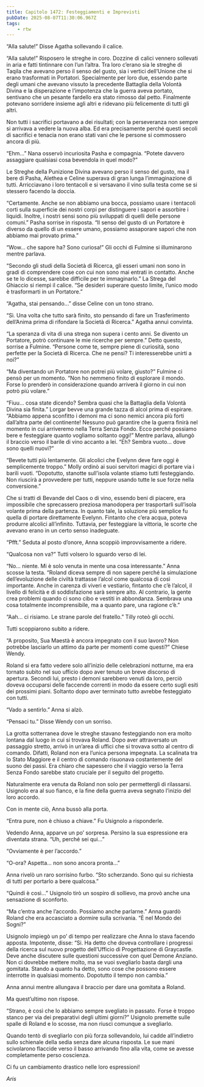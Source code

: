 ```yaml
---
title: Capitolo 1472: Festeggiamenti e Imprevisti
pubDate: 2025-08-07T11:30:06.967Z
tags:
    - rtw
---
```



“Alla salute!” Disse Agatha sollevando il calice.


“Alla salute!” Risposero le streghe in coro. Dozzine di calici vennero sollevati in aria e fatti tintinnare con l’un l’altra. Tra loro c’erano sia le streghe di Taqila che avevano perso il senso del gusto, sia i vertici dell’Unione che si erano trasformati in Portatori. Specialmente per loro due, essendo parte degli umani che avevano vissuto la precedente Battaglia della Volontà Divina e la disperazione e l’impotenza che la guerra aveva portato, sentivano che un pesante fardello era stato rimosso dal petto. Finalmente potevano sorridere insieme agli altri e ridevano più felicemente di tutti gli altri.


Non tutti i sacrifici portavano a dei risultati; con la perseveranza non sempre si arrivava a vedere la nuova alba. Ed era precisamente perché questi secoli di sacrifici e tenacia non erano stati vani che le persone si commossero ancora di più.


“Ehm...” Nana osservò incuriosita Pasha e compagnia. “Potete davvero assaggiare qualsiasi cosa bevendola in quel modo?”


Le Streghe della Punizione Divina avevano perso il senso del gusto, ma il bere di Pasha, Alethea e Celine superava di gran lunga l’immaginazione di tutti. Arricciavano i loro tentacoli e si versavano il vino sulla testa come se si stessero facendo la doccia.


“Certamente. Anche se non abbiamo una bocca, possiamo usare i tentacoli corti sulla superficie dei nostri corpi per distinguere i sapori e assorbire i liquidi. Inoltre, i nostri sensi sono più sviluppati di quelli delle persone comuni.” Pasha sorrise in risposta. “Il senso del gusto di un Portatore è diverso da quello di un essere umano, possiamo assaporare sapori che non abbiamo mai provato prima.”


“Wow... che sapore ha? Sono curiosa!” Gli occhi di Fulmine si illuminarono mentre parlava.


“Secondo gli studi della Società di Ricerca, gli esseri umani non sono in gradi di comprendere cose con cui non sono mai entrati in contatto. Anche se te lo dicesse, sarebbe difficile per te immaginarlo.” La Strega del Ghiaccio si riempì il calice. “Se desideri superare questo limite, l’unico modo è trasformarti in un Portatore.”


“Agatha, stai pensando...” disse Celine con un tono strano.


“Sì. Una volta che tutto sarà finito, sto pensando di fare un Trasferimento dell’Anima prima di rifondare la Società di Ricerca.” Agatha annuì convinta.


“La speranza di vita di una strega non supera i cento anni. Se divento un Portatore, potrò continuare le mie ricerche per sempre.” Detto questo, sorrise a Fulmine. “Persone come te, sempre piene di curiosità, sono perfette per la Società di Ricerca. Che ne pensi? Ti interesserebbe unirti a noi?”


“Ma diventando un Portatore non potrei più volare, giusto?” Fulmine ci pensò per un momento. “Non ho nemmeno finito di esplorare il mondo. Forse lo prenderò in considerazione quando arriverà il giorno in cui non potrò più volare.”


“Fiuu... cosa state dicendo? Sembra quasi che la Battaglia della Volontà Divina sia finita.” Lorgar bevve una grande tazza di alcol prima di espirare. “Abbiamo appena sconfitto i demoni ma ci sono nemici ancora più forti dall’altra parte del continente! Nessuno può garantire che la guerra finirà nel momento in cui arriveremo nella Terra Senza Fondo. Ecco perché possiamo bere e festeggiare quanto vogliamo soltanto oggi!” Mentre parlava, allungò il braccio verso il barile di vino accanto a lei. “Eh? Sembra vuoto... dove sono quelli nuovi?”


“Bevete tutti più lentamente. Gli alcolici che Evelynn deve fare oggi è semplicemente troppo.” Molly ordinò ai suoi servitori magici di portare via i barili vuoti. “Dopotutto, stanotte sull’isola volante stiamo tutti festeggiando. Non riuscirà a provvedere per tutti, neppure usando tutte le sue forze nella conversione.”


Che si tratti di Bevande del Caos o di vino, essendo beni di piacere, era impossibile che sprecassero preziosa manodopera per trasportarli sull’isola volante prima della partenza. In quanto tale, la soluzione più semplice fu quella di portare direttamente Evelynn. Fintanto che c’era acqua, poteva produrre alcolici all’infinito. Tuttavia, per festeggiare la vittoria, le scorte che avevano erano in un certo senso inadeguate.


“Pfft.” Seduta al posto d’onore, Anna scoppiò improvvisamente a ridere.


“Qualcosa non va?” Tutti volsero lo sguardo verso di lei.


“No... niente. Mi è solo venuta in mente una cosa interessante.” Anna scosse la testa. “Roland diceva sempre di non sapere perché la simulazione dell’evoluzione delle civiltà trattasse l’alcol come qualcosa di così importante. Anche in carenza di viveri e vestiario, fintanto che c’è l’alcol, il livello di felicità e di soddisfazione sarà sempre alto. Al contrario, la gente crea problemi quando ci sono cibo e vestiti in abbondanza. Sembrava una cosa totalmente incomprensibile, ma a quanto pare, una ragione c’è.”


“Aah... ci risiamo. Le strane parole del fratello.” Tilly roteò gli occhi.


Tutti scoppiarono subito a ridere.


“A proposito, Sua Maestà è ancora impegnato con il suo lavoro? Non potrebbe lasciarlo un attimo da parte per momenti come questi?” Chiese Wendy.


Roland si era fatto vedere solo all’inizio delle celebrazioni notturne, ma era tornato subito nel suo ufficio dopo aver tenuto un breve discorso di apertura. Secondi lui, presto i demoni sarebbero venuti da loro, perciò doveva occuparsi delle faccende correnti in modo da essere certo sugli esiti dei prossimi piani. Soltanto dopo aver terminato tutto avrebbe festeggiato con tutti.


“Vado a sentirlo.” Anna si alzò.


“Pensaci tu.” Disse Wendy con un sorriso.


La grotta sotterranea dove le streghe stavano festeggiando non era molto lontana dal luogo in cui si trovava Roland. Dopo aver attraversato un passaggio stretto, arrivò in un’area di uffici che si trovava sotto al centro di comando. Difatti, Roland non era l’unica persona impegnata. La scalinata tra lo Stato Maggiore e il centro di comando risuonava costantemente del suono dei passi. Era chiaro che sapessero che il viaggio verso la Terra Senza Fondo sarebbe stato cruciale per il seguito del progetto.


Naturalmente era venuta da Roland non solo per permettergli di rilassarsi. Usignolo era al suo fianco, e la fine della guerra aveva segnato l’inizio del loro accordo.


Con in mente ciò, Anna bussò alla porta.


“Entra pure, non è chiuso a chiave.” Fu Usignolo a risponderle.


Vedendo Anna, apparve un po’ sorpresa. Persino la sua espressione era diventata strana. “Uh, perché sei qui...”


“Ovviamente è per l’accordo.”


“O-ora? Aspetta... non sono ancora pronta...”


Anna rivelò un raro sorrisino furbo. “Sto scherzando. Sono qui su richiesta di tutti per portarlo a bere qualcosa.”


“Quindi è così...” Usignolo tirò un sospiro di sollievo, ma provò anche una sensazione di sconforto.


“Ma c’entra anche l’accordo. Possiamo anche parlarne.” Anna guardò Roland che era accasciato a dormire sulla scrivania. “È nel Mondo dei Sogni?”


Usignolo impiegò un po’ di tempo per realizzare che Anna lo stava facendo apposta. Impotente, disse: “Si. Ha detto che doveva controllare i progressi della ricerca sul nuovo progetto dell’Ufficio di Progettazione di Graycastle. Deve anche discutere sulle questioni successive con quel Demone Anziano. Non ci dovrebbe mettere molto, ma se vuoi svegliarlo basta dargli una gomitata. Stando a quanto ha detto, sono cose che possono essere interrotte in qualsiasi momento. Dopotutto il tempo non cambia.”


Anna annuì mentre allungava il braccio per dare una gomitata a Roland.


Ma quest’ultimo non rispose.


“Strano, è così che lo abbiamo sempre svegliato in passato. Forse è troppo stanco per via dei preparativi degli ultimi giorni?” Usignolo premette sulle spalle di Roland e lo scosse, ma non riuscì comunque a svegliarlo.


Quando tentò di svegliarlo con più forza sollevandolo, lui cadde all’indietro sullo schienale della sedia senza dare alcuna risposta. Le sue mani scivolarono flaccide verso il basso arrivando fino alla vita, come se avesse completamente perso coscienza.


Ci fu un cambiamento drastico nelle loro espressioni!






<em>Aris</em>
                                


                                



